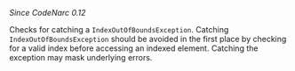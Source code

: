 *Since CodeNarc 0.12*

Checks for catching a `IndexOutOfBoundsException`. Catching
`IndexOutOfBoundsException` should be avoided in the first place by
checking for a valid index before accessing an indexed element. Catching
the exception may mask underlying errors.

